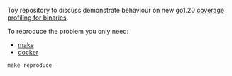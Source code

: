 Toy repository to discuss demonstrate behaviour on new go1.20 [coverage profiling for binaries](https://go.dev/testing/coverage/).

To reproduce the problem you only need:

* [make](https://www.gnu.org/software/make/)
* [docker](https://www.docker.com/)

```shell
make reproduce
```